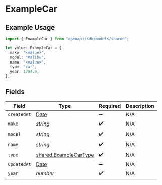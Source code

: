# ExampleCar

## Example Usage

```typescript
import { ExampleCar } from "openapi/sdk/models/shared";

let value: ExampleCar = {
  make: "<value>",
  model: "Malibu",
  name: "<value>",
  type: "car",
  year: 1794.9,
};
```

## Fields

| Field                                                                                         | Type                                                                                          | Required                                                                                      | Description                                                                                   |
| --------------------------------------------------------------------------------------------- | --------------------------------------------------------------------------------------------- | --------------------------------------------------------------------------------------------- | --------------------------------------------------------------------------------------------- |
| `createdAt`                                                                                   | [Date](https://developer.mozilla.org/en-US/docs/Web/JavaScript/Reference/Global_Objects/Date) | :heavy_minus_sign:                                                                            | N/A                                                                                           |
| `make`                                                                                        | *string*                                                                                      | :heavy_check_mark:                                                                            | N/A                                                                                           |
| `model`                                                                                       | *string*                                                                                      | :heavy_check_mark:                                                                            | N/A                                                                                           |
| `name`                                                                                        | *string*                                                                                      | :heavy_check_mark:                                                                            | N/A                                                                                           |
| `type`                                                                                        | [shared.ExampleCarType](../../../sdk/models/shared/examplecartype.md)                         | :heavy_check_mark:                                                                            | N/A                                                                                           |
| `updatedAt`                                                                                   | [Date](https://developer.mozilla.org/en-US/docs/Web/JavaScript/Reference/Global_Objects/Date) | :heavy_minus_sign:                                                                            | N/A                                                                                           |
| `year`                                                                                        | *number*                                                                                      | :heavy_check_mark:                                                                            | N/A                                                                                           |